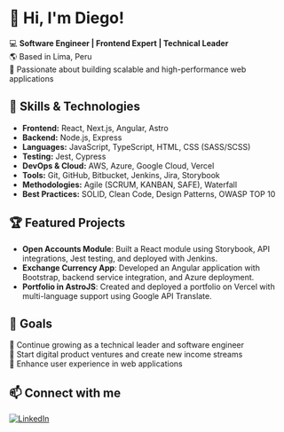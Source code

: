 # 👋 Hi, I'm Diego!  

💻 **Software Engineer | Frontend Expert | Technical Leader**  
🌎 Based in Lima, Peru  
🚀 Passionate about building scalable and high-performance web applications  

## 🚀 Skills & Technologies  
- **Frontend:** React, Next.js, Angular, Astro  
- **Backend:** Node.js, Express  
- **Languages:** JavaScript, TypeScript, HTML, CSS (SASS/SCSS)  
- **Testing:** Jest, Cypress  
- **DevOps & Cloud:** AWS, Azure, Google Cloud, Vercel  
- **Tools:** Git, GitHub, Bitbucket, Jenkins, Jira, Storybook  
- **Methodologies:** Agile (SCRUM, KANBAN, SAFE), Waterfall  
- **Best Practices:** SOLID, Clean Code, Design Patterns, OWASP TOP 10  


## 🏆 Featured Projects  
- **Open Accounts Module**: Built a React module using Storybook, API integrations, Jest testing, and deployed with Jenkins.  
- **Exchange Currency App**: Developed an Angular application with Bootstrap, backend service integration, and Azure deployment.  
- **Portfolio in AstroJS**: Created and deployed a portfolio on Vercel with multi-language support using Google API Translate.  

## 🎯 Goals  
🔹 Continue growing as a technical leader and software engineer  
🔹 Start digital product ventures and create new income streams  
🔹 Enhance user experience in web applications  

## 📫 Connect with me  
[![LinkedIn](https://img.shields.io/badge/-LinkedIn-blue?style=flat-square&logo=linkedin&logoColor=white)](https://www.linkedin.com/in/diegopajuelom/)  

